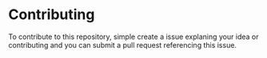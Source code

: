 # Contributing
To contribute to this repository, simple create a issue explaning your idea or contributing and you can submit a pull request referencing this issue.
